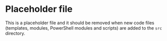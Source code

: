 # Placeholder file

This is a placeholder file and it should be removed when new code files (templates, modules, PowerShell modules and scripts) are added to the `src` directory.
